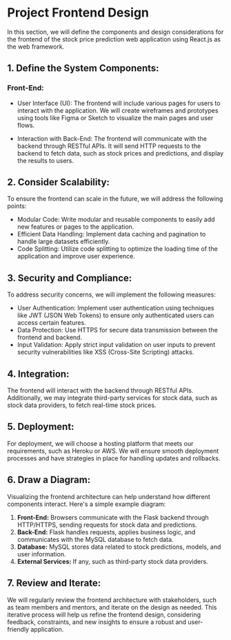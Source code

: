 # Project Frontend Design

In this section, we will define the components and design considerations for the frontend of the stock price prediction web application using React.js as the web framework.

## 1. Define the System Components:

### Front-End:
- User Interface (UI): The frontend will include various pages for users to interact with the application. We will create wireframes and prototypes using tools like Figma or Sketch to visualize the main pages and user flows.

- Interaction with Back-End: The frontend will communicate with the backend through RESTful APIs. It will send HTTP requests to the backend to fetch data, such as stock prices and predictions, and display the results to users.

## 2. Consider Scalability:

To ensure the frontend can scale in the future, we will address the following points:
- Modular Code: Write modular and reusable components to easily add new features or pages to the application.
- Efficient Data Handling: Implement data caching and pagination to handle large datasets efficiently.
- Code Splitting: Utilize code splitting to optimize the loading time of the application and improve user experience.

## 3. Security and Compliance:

To address security concerns, we will implement the following measures:
- User Authentication: Implement user authentication using techniques like JWT (JSON Web Tokens) to ensure only authenticated users can access certain features.
- Data Protection: Use HTTPS for secure data transmission between the frontend and backend.
- Input Validation: Apply strict input validation on user inputs to prevent security vulnerabilities like XSS (Cross-Site Scripting) attacks.

## 4. Integration:

The frontend will interact with the backend through RESTful APIs. Additionally, we may integrate third-party services for stock data, such as stock data providers, to fetch real-time stock prices.

## 5. Deployment:

For deployment, we will choose a hosting platform that meets our requirements, such as Heroku or AWS. We will ensure smooth deployment processes and have strategies in place for handling updates and rollbacks.

## 6. Draw a Diagram:

Visualizing the frontend architecture can help understand how different components interact. Here's a simple example diagram:

1. **Front-End:** Browsers communicate with the Flask backend through HTTP/HTTPS, sending requests for stock data and predictions.
2. **Back-End:** Flask handles requests, applies business logic, and communicates with the MySQL database to fetch data.
3. **Database:** MySQL stores data related to stock predictions, models, and user information.
4. **External Services:** If any, such as third-party stock data providers.

## 7. Review and Iterate:

We will regularly review the frontend architecture with stakeholders, such as team members and mentors, and iterate on the design as needed. This iterative process will help us refine the frontend design, considering feedback, constraints, and new insights to ensure a robust and user-friendly application.
